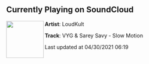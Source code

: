 ## Currently Playing on SoundCloud

[<img align="left" width="100" src="https://i1.sndcdn.com/artworks-NCaf8zqpLGCQXiKS-sbGJYA-t500x500.jpg">](https://soundcloud.com/loudkult/vyg-sarey-savy-slow-motion)

**Artist**: LoudKult 

**Track**: VYG & Sarey Savy - Slow Motion

Last updated at 04/30/2021 06:19
